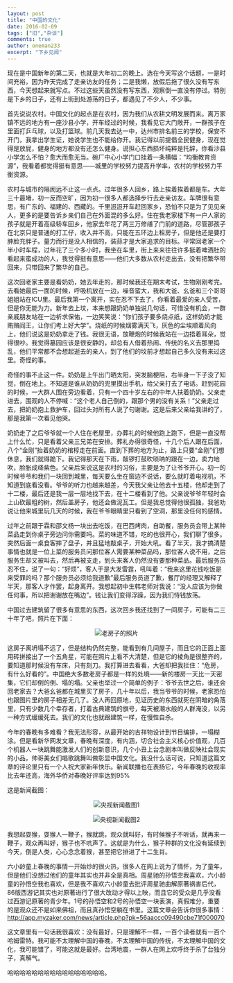 ```yaml
---
layout: post
title: "中国的文化"
date: 2016-02-09
tags: ["旧","杂谈"]
comments: true
author: oneman233
excerpt: "下乡见闻"
---
```


现在是中国新年的第二天，也就是大年初二的晚上。选在今天写这个话题，一是时间充裕，因为昨天完成了走亲访友的任务；二是我懒，放假后拖了很久没有写东西，今天想起来就写点。不过这些天虽然没有写东西，观察倒一直没有停过。特别是下乡的日子，还有上街到处游荡的日子，都遇见了不少人，不少事。

首先说说农村。中国文化的起点是在农村，因为我们从农耕文明发展而来。离万家镇不远的地方有一座沙县小学，开车经过的时候，我看见它大门敞开，一群孩子在里面打乒乓球，以及打篮球。前几天我去达一中，达州市排名前三的学校，保安不开门，我拿出学生证，她说学生也不能给你开。我记得以前提倡全民健身，现在觉得是放屁，健身的地方都没有还怎么健身。说担心东西损坏纯粹是托辞，你看沙县小学怎么不怕？愈大而愈无当。碗厂中心小学门口挂着一条横幅：“均衡教育资源”，我看着都觉得挺有意思——城里的学校努力提高升学率，农村的学校努力平衡资源。

农村与城市的隔阂远不止这一点点。过年很多人回乡，路上挨着挨着都是车。大年三十最堵，初一反而空旷，因为初一很多人都选择步行去走亲访友。车牌很有意思，有广东的、福建的、西藏的。千里迢迢开车赶回家乡，恐怕不只是为了见见亲人，更多的是要告诉乡亲们自己在外面混的多么好。住在我老家楼下有一户人家的孩子就是开着高级轿车回乡，他家去年花了两三万修缮了门前的道路，尽管那孩子在北京只是普通的打工仔，收入并不高，只能在五环边上租房子，但是他还是要打肿脸充胖子。量力而行是没人相信的，装蒜才是大家追求的目标。平常回老家一个半小时车程，过年花了三个多小时，我坐在车里，街上来来往往许多挺着啤酒肚的看起来蛮成功的人，我觉得挺有意思——他们大多数从农村走出去，没有把繁华带回来，只带回来了繁华的自己。

这次回老家主要是看奶奶，她去年走的，那时候我还在期末考试，生物刚刚考完。去看她最后一面的时候，呼吸机放在一边，噪音蛮大，我和大爸、幺爸和三个哥哥姐姐站在ICU里。最后我第一个离开，实在忍不下去了，你看着最爱的亲人受苦，但是你无能为力。新年去上坟，本来想跟奶奶单独说几句话，可惜没有机会，一群亲戚朋友站在一边祈求保佑，一边笑笑说：“你们孩子要多烧点纸，这样奶奶才能贿赂阎王，让你们考上好大学”。烧纸的时候烟雾满天飞，灰色的尘埃顺着风向上，他们说这是奶奶拿走了钱。我很无语，放鞭炮的时候我站在一边捂着耳朵，觉得很吵。我觉得墓园应该是很安静的，却总有人借着热闹、传统的名义去那里捣乱，他们平常都不会想起逝去的亲人，到了他们的坟前才想起自己多久没有来过这里。奇怪的事。

奇怪的事不止这一件。奶奶是上午出门晒太阳，突发脑梗阻，右半身一下子没了知觉，倒在地上。不知道是谁从奶奶的兜里摸出手机，给父亲打去了电话。赶到花园的时候，一大群人围在旁边看着，只有一个四十岁左右的中年人扶着奶奶。父亲走进去，围观的人不停喊：“这个老人自己倒的，跟那个男的没有关系！”父亲走过去，把奶奶抱上救护车，回过头对所有人说了句谢谢。这是后来父亲给我讲的了，那是我第一次看见他哭。

奶奶走了之后爷爷就一个人住在老屋里，办葬礼的时候他跑上跑下，但是一直没帮上什么忙，只是看着父亲三兄弟在安排。葬礼办得很奇怪，十几个后人跟在后面，八个“金刚”抬着奶奶的棺椁走在前面。直到下葬的地方为止，路上只要“金刚”们想休息，我们就得跪下。我记得那天在下雨，敲锣打鼓吹唢呐的跟在一边，卖力地吹，脸胀成绛紫色。父亲后来说这是农村的习俗，主要是为了让爷爷开心。初一的时候爷爷和我们一块回到城里，每天要么坐在窗边不说话，要么就盯着电视机，不知道到底看没看。爷爷的听力也越来越差，今天我父亲让他去十五楼，他却走到了十二楼，最后还是我一层一层地找下去，在十二楼看到了他。父亲说爷爷年轻时会上山砍最粗的树，然后盖房子，他还会做泥瓦工。但是我总觉得他很孤独，我爸劝说让他来城里玩几天的时候，我在爷爷眼睛里只看到了空洞，那里没任何的感情。

过年之前跟于霖和邵文杨一块出去吃饭，在巴西烤肉，自助餐，服务员会带上某种菜品走到你桌子旁边问你需要吗。菜的味道不错，吃的也很开心，我们聊了很多。突然后面一桌食客摔了盘子，并且猛地敲桌子，开始大吼。看了半天，我才搞清楚事情也就是一位上菜的服务员问那位客人需要某种菜品吗，那位客人说不用，之后服务生却又被叫去，然后再被支走，到头来客人仍然没有要那种菜品。最后服务员忍不住，说了一句：“好烦”，客人于是大发雷霆，吼叫着：“我来这里花钱吃饭是来受罪的吗？那个服务员必须给我道歉”最后服务员道了歉，餐厅的经理又解释了半天，那客人才作罢，起身离开。我想起初中生韩老师对我说：“没人应该为你做任何事，所以把谢谢放在嘴边”。钱让我们变得浮躁，因为我们恃钱放荡。

中国过去建筑留了很多有意思的东西，这次回乡我还找到了一间房子，可能有二三十年了吧，照片在下面：

<center>

![老房子的照片](../images/2016-02-09-ZhongGuoDeWenHua-1.jpg "老房子的照片")

</center>

这房子离坍塌不远了，但是结构仍然完整，能看到有几间屋子，而且它的正面上面用砖拼接出了一个五角星，可能在照片上看不大清楚，但是它的棱角是很整齐的，要知道那时候没有车床，只有刻刀。我打算进去看看，大爸却把我拦住：“危房，有什么好看的”。中国绝大多数老房子都是一样的处境——新的楼房一天比一天密集，它们却倒的倒、塌的塌。父亲也举过一个简单的例子：爷爷去世之后，谁还会回老家去？大爸幺爸都在城里买了房子，几十年以后，我当爷爷的时候，老家恐怕也跟图片里的房子相差无几了。没人再回原地，见证历史的东西就死在阴暗的角落里，只有少数几个幸存者，打着古典建筑的旗号，每天被潮水般的人群淹没，以另一种方式缓缓死去。我们的文化也就跟建筑一样，在慢性自杀。

今年的春晚有多难看？我无法形容，从最开始的吉祥物设计到节目编排，一塌糊涂。但是看新华网发文章，春晚有深度，有内涵，切合社会主义核心价值观，几百个机器人一块跳舞能激发人们的创新意识，几个小丑上台念剧本叫做反映社会现实的小品，帅哥美女们唱歌跳舞叫做彰显中国文化。我没什么话可说，只知道这篇文章的评论里只有一个人祝大家新年快乐。新闻联播也在表扬它，今年春晚的收视率比去年还高，海外华侨对春晚好评率达到95%

这是新闻截图：

<center>

![央视新闻截图1](../images/2016-02-09-ZhongGuoDeWenHua-2.png "央视新闻截图1")

![央视新闻截图2](../images/2016-02-09-ZhongGuoDeWenHua-3.png "央视新闻截图2")

</center>

我想起耍猴，耍猴人一鞭子，猴就跳，观众就叫好，有时候猴子不听话，就再来一鞭子，观众再叫好，猴子也不吭声了。这就是为什么，猴子种群的文化没有延续到今天，倒是人类，心心念念着猴，甚至把它排进了十二生肖。

六小龄童上春晚的事情一开始炒的很火热，很多人在网上说为了情怀，为了童年，但是他们没想过他们的童年其实也并非全是真相。周星驰的孙悟空我喜欢，六小龄童的孙悟空我也喜欢，但是我不喜欢六小龄童去批评周星驰曲解原著祸害后代，86版西游记其实也对原著进行了很大改动才得以上映，而且它的受众是几乎没看过西游记原著的青少年。1号的孙悟空和2号的孙悟空一块表演，真假难分，重要的是观众还不是如来佛祖，而且真孙悟空躺在书里。这篇文章会告诉你很多事情：
http://app.myzaker.com/news/article.php?pk=56aaccc09490cbe71f000070

这文章里有一句话我很喜欢：没有最好，只是理解不一样，一百个读者就有一百个哈姆雷特。我可能不太理解中国的春晚，不太理解中国的传统，不太理解中国的文化，我可能错了，可能这就是最好。台湾地震，一群人在网上欢呼终于杀了台独分子，真解气。

哈哈哈哈哈哈哈哈哈哈哈哈哈哈哈哈。